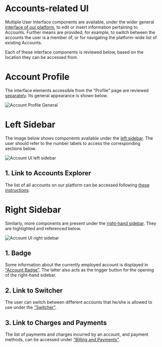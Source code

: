 # Accounts-related UI

Multiple User Interface components are available, under the wider general [interface of our platform](//ui/ui-overview.md), to edit or insert information pertaining to Accounts. Further means are provided, for example, to switch between the accounts the user is a member of, or for navigating the platform-wide list of existing Accounts.

Each of these interface components is reviewed below, based on the location they can be accessed from.

# Account Profile

The interface elements accessible from the "Profile" page are reviewed [separately](profile-page.md). Its general appearance is shown below.

![Account Profile General](/images/account-profile-general.png "Account Profile General")

# Left Sidebar

The image below shows components available under the [left sidebar](//ui/left-sidebar.md). The user should refer to the number labels to access the corresponding sections below.

![Account UI left sidebar](/images/left-sidebar-accounts.png "Account UI left sidebar")

## 1. Link to Accounts Explorer

The list of all accounts on our platform  can be accessed following [these instructions](explorer.md).

# Right Sidebar

Similarly, more components are present under the [right-hand sidebar](//ui/right-sidebar.md). They are highlighted and referenced below.

![Account UI right sidebar](/images/right-sidebar-accounts.png "Account UI right sidebar")

## 1. Badge

Some information about the currently employed account is displayed in ["Account Badge"](account-badge.md). The latter also acts as the trigger button for the opening of the right-hand sidebar.

## 2. Link to Switcher

The user can switch between different accounts that he/she is allowed to use under the ["Switcher"](switcher.md). 

## 3. Link to Charges and Payments

The list of payments and charges incurred by an account, and payment methods, can be accessed under ["Billing and Payments"](charges-payments.md).
